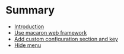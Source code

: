 # Summary

* [Introduction](README.md)
* [Use macaron web framework](macaron.md)
* [Add custom configuration section and key](add-custom-conf-key.md)
* [Hide menu](hide-menu.md)
